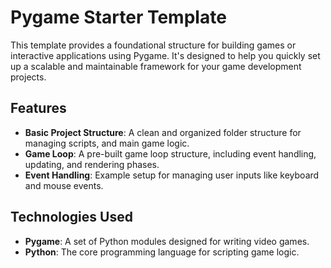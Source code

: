 # Pygame Starter Template

This template provides a foundational structure for building games or interactive applications using Pygame. It's
designed to help you quickly set up a scalable and maintainable framework for your game development projects.

## Features

- **Basic Project Structure**: A clean and organized folder structure for managing scripts, and main game logic.
- **Game Loop**: A pre-built game loop structure, including event handling, updating, and rendering phases.
- **Event Handling**: Example setup for managing user inputs like keyboard and mouse events.

## Technologies Used

- **Pygame**: A set of Python modules designed for writing video games.
- **Python**: The core programming language for scripting game logic.


